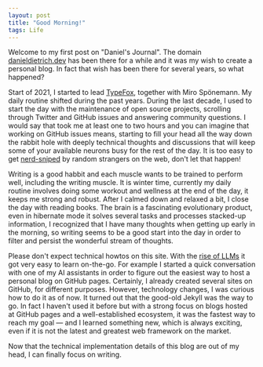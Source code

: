 ```yaml
---
layout: post
title: "Good Morning!"
tags: Life
---
```


Welcome to my first post on "Daniel's Journal". The domain [danieldietrich.dev][danieldietrich.dev] has been there for a while and it was my wish to create a personal blog. In fact that wish has been there for several years, so what happened?

Start of 2021, I started to lead [TypeFox][typefox.io], together with Miro Sp&ouml;nemann. My daily routine shifted during the past years. During the last decade, I used to start the day with the maintenance of open source projects, scrolling through Twitter and GitHub issues and answering community questions. I would say that took me at least one to two hours and you can imagine that working on GitHub issues means, starting to fill your head all the way down the rabbit hole with deeply technical thoughts and discussions that will keep some of your available neurons busy for the rest of the day. It is too easy to get [nerd-sniped][xkcd-nerd-sniping] by random strangers on the web, don't let that happen!

Writing is a good habbit and each muscle wants to be trained to perform well, including the writing muscle. It is winter time, currently my daily routine involves doing some workout and wellness at the end of the day, it keeps me strong and robust. After I calmed down and relaxed a bit, I close the day with reading books. The brain is a fascinating evolutionary product, even in hibernate mode it solves several tasks and processes stacked-up information, I recognized that I have many thoughts when getting up early in the morning, so writing seems to be a good start into the day in order to filter and persist the wonderful stream of thoughts.

Please don't expect technical howtos on this site. With the [rise of LLMs][the-rise-of-llms] it got very easy to learn on-the-go. For example I started a quick conversation with one of my AI assistants in order to figure out the easiest way to host a personal blog on GitHub pages. Certainly, I already created several sites on GitHub, for different purposes. However, technology changes, I was curious how to do it as of now. It turned out that the good-old Jekyll was the way to go. In fact I haven't used it before but with a strong focus on blogs hosted at GitHub pages and a well-established ecosystem, it was the fastest way to reach my goal &mdash; and I learned something new, which is always exciting, even if it is not the latest and greatest web framework on the market.

Now that the technical implementation details of this blog are out of my head, I can finally focus on writing.

[danieldietrich.dev]: https://danieldietrich.dev
[the-rise-of-llms]: https://www.forbes.com/sites/forbestechcouncil/2023/03/20/beyond-chatbots-the-rise-of-large-language-models/
[typefox.io]: https://typefox.io
[xkcd-nerd-sniping]: https://xkcd.com/356/

